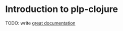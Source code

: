 # Introduction to plp-clojure

TODO: write [great documentation](http://jacobian.org/writing/what-to-write/)

